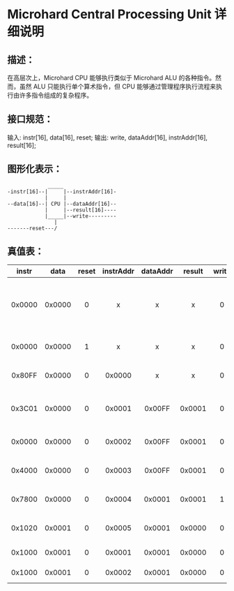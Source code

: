 # Microhard Central Processing Unit 详细说明

## 描述：

在高层次上，Microhard CPU 能够执行类似于 Microhard ALU 的各种指令。然而，虽然 ALU 只能执行单个算术指令，但 CPU 能够通过管理程序执行流程来执行由许多指令组成的复杂程序。

## 接口规范：

输入: instr[16], data[16], reset;
输出: write, dataAddr[16], instrAddr[16], result[16];



## 图形化表示：

```
             _____
-instr[16]--|     |--instrAddr[16]-
            |     |
--data[16]--| CPU |--dataAddr[16]--
            |     |--result[16]----
            |_____|--write---------
               |
-------reset---/

```

## 真值表：

 instr  | data   | reset | instrAddr | dataAddr | result  | write|i.e.
| :----: | :-: | :--: | :----: | :---: | :---: | :---: | --- | 
 0x0000 | 0x0000 | 0     | x         | x        | x       | 0| // result = const + AR = ? (unknown register states)
 0x0000 | 0x0000 | 1     | x         | x        | x       | 0| // reset program counter
 0x80FF | 0x0000 | 0     | 0x0000    | x        | x       | 0| // load 0x00FF into MR
 0x3C01 | 0x0000 | 0     | 0x0001    | 0x00FF   | 0x0001  | 0| // AR = const + data = 1 + 0 = 1
 0x0000 | 0x0000 | 0     | 0x0002    | 0x00FF   | 0x0001  | 0| // result = AR + const = 1
 0x4000 | 0x0000 | 0     | 0x0003    | 0x00FF   | 0x0001  | 0| // MR = AR + const = 1
 0x7800 | 0x0000 | 0     | 0x0004    | 0x0001   | 0x0001  | 1| // data = const + MR = 1
 0x1020 | 0x0001 | 0     | 0x0005    | 0x0001   | 0x0000  | 0| // load MR into PC
 0x1000 | 0x0001 | 0     | 0x0001    | 0x0001   | 0x0000  | 0| // no operation
 0x1000 | 0x0001 | 0     | 0x0002    | 0x0001   | 0x0000  | 0| // no operation

